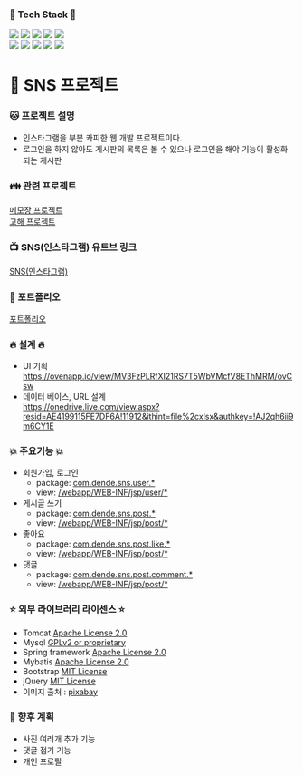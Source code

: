 ### <b>:facepunch: Tech Stack :facepunch:</b>
<img src="https://img.shields.io/badge/HTML5-E34F26?style=flat-square&logo=HTML5&logoColor=white"/></a> 
<img src="https://img.shields.io/badge/CSS3-1572B6?style=flat-square&logo=CSS3&logoColor=white"/></a>
<img src="https://img.shields.io/badge/JavaScript-F7DF1E?style=flat-square&logo=JavaScript&logoColor=white"/></a> 
<img src="https://img.shields.io/badge/Java-orange?style=flat-square&logo=JAVA&logoColor=white"/></a> 
<img src="https://img.shields.io/badge/JQUERY-47A248?style=flat-square&logo=JQUERY&logoColor=white"/></a>  
<img src="https://img.shields.io/badge/MYSQL-1572B6?style=flat-square&logo=MYSQL&logoColor=white"/></a>
<img src="https://img.shields.io/badge/SPRING-47A248?style=flat-square&logo=SPRING&logoColor=white"/></a> 
<img src="https://img.shields.io/badge/Amazon AWS-232F3E?style=flat-square&logo=Amazon%20AWS&logoColor=white"/></a>
<img src="https://img.shields.io/badge/ECLIPSE-3766AB?style=flat-square&logo=ECLIPSE&logoColor=white"/></a>
<img src="https://img.shields.io/badge/-Github-000000?style=flat&logo=Github"/>

# 💎 SNS 프로젝트
### :cat: 프로젝트 설명

* 인스타그램을 부분 카피한 웹 개발 프로젝트이다.
* 로그인을 하지 않아도 게시판의 목록은 볼 수 있으나 로그인을 해야 기능이 활성화되는 게시판

### :family: 관련 프로젝트
[메모장 프로젝트](https://github.com/hamsh5312/web_memo_0909) <br>
[고해 프로젝트](https://github.com/hamsh5312/solution_project) 

### :tv: SNS(인스타그램) 유트브 링크
[SNS(인스타그램)](https://www.youtube.com/watch?v=WSL7dMmO8RI)

### :truck:  포트폴리오 <br>
[포트폴리오](https://github.com/hamsh5312/snsProject/blob/develop/snsPortfolio.pdf)

### <b>:fire: 설계 :fire:</b>
* UI 기획<br>
https://ovenapp.io/view/MV3FzPLRfXI21RS7T5WbVMcfV8EThMRM/ovCsw
* 데이터 베이스, URL 설계<br>
https://onedrive.live.com/view.aspx?resid=AE4199115FE7DF6A!11912&ithint=file%2cxlsx&authkey=!AJ2qh6ii9m6CY1E
### :boom: 주요기능 :boom:
* 회원가입, 로그인
  * package: [com.dende.sns.user.*](https://github.com/hamsh5312/snsProject/tree/develop/src/main/java/com/dende/sns/user)
  * view: [/webapp/WEB-INF/jsp/user/*](https://github.com/hamsh5312/snsProject/tree/develop/src/main/webapp/WEB-INF/jsp/user)
* 게시글 쓰기
  * package: [com.dende.sns.post.*](https://github.com/hamsh5312/snsProject/tree/develop/src/main/java/com/dende/sns/post)
  * view: [/webapp/WEB-INF/jsp/post/*](https://github.com/hamsh5312/snsProject/tree/develop/src/main/webapp/WEB-INF/jsp/post)
* 좋아요
  * package: [com.dende.sns.post.like.*](https://github.com/hamsh5312/snsProject/tree/develop/src/main/java/com/dende/sns/post/like)
  * view: [/webapp/WEB-INF/jsp/post/*](https://github.com/hamsh5312/snsProject/tree/develop/src/main/webapp/WEB-INF/jsp/post)
* 댓글
  * package: [com.dende.sns.post.comment.*](https://github.com/hamsh5312/snsProject/tree/develop/src/main/java/com/dende/sns/post/comment)
  * view: [/webapp/WEB-INF/jsp/post/*](https://github.com/hamsh5312/snsProject/tree/develop/src/main/webapp/WEB-INF/jsp/post)

### :star: 외부 라이브러리 라이센스 :star:
* Tomcat [Apache License 2.0](https://www.apache.org/licenses/LICENSE-2.0)
* Mysql [GPLv2 or proprietary](https://www.gnu.org/licenses/gpl-3.0.html)
* Spring framework [Apache License 2.0](https://www.apache.org/licenses/LICENSE-2.0)
* Mybatis [Apache License 2.0](https://www.apache.org/licenses/LICENSE-2.0)
* Bootstrap [MIT License](https://opensource.org/licenses/MIT)
* jQuery [MIT License](https://opensource.org/licenses/MIT)
* 이미지 출처 : [pixabay](https://pixabay.com/ko/)
 
### :seedling: 향후 계획
* 사진 여러개 추가 기능
* 댓글 접기 기능
* 개인 프로필 
